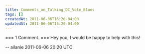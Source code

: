 ```yaml
---
title: Comments_on_Talking_DC_Vote_Blues
tags: []
createdAt: 2011-06-06T16:20-04:00
updatedAt: 2011-06-06T16:20-04:00
---
```


=== 1 Comment. ===
Hey you, I would be happy to help with this!

-- ailanie 2011-06-06 20:20 UTC


